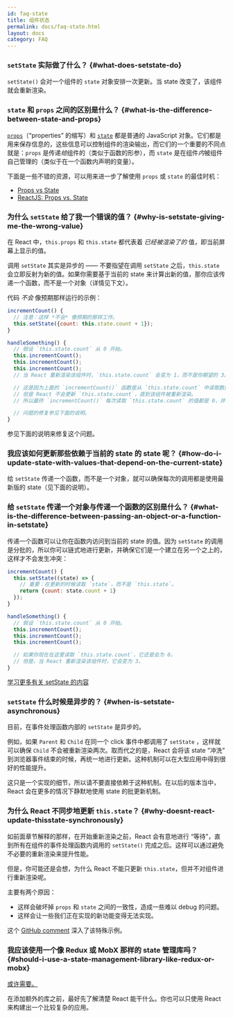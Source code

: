 ```yaml
---
id: faq-state
title: 组件状态
permalink: docs/faq-state.html
layout: docs
category: FAQ
---
```


### `setState` 实际做了什么？ {#what-does-setstate-do}

`setState()` 会对一个组件的 `state` 对象安排一次更新。当 state 改变了，该组件就会重新渲染。

### `state` 和 `props` 之间的区别是什么？  {#what-is-the-difference-between-state-and-props}

[`props`](/docs/components-and-props.html)（“properties” 的缩写）和 [`state`](/docs/state-and-lifecycle.html) 都是普通的 JavaScript 对象。它们都是用来保存信息的，这些信息可以控制组件的渲染输出，而它们的一个重要的不同点就是：`props` 是传递*给*组件的（类似于函数的形参），而 `state` 是在组件*内*被组件自己管理的（类似于在一个函数内声明的变量）。

下面是一些不错的资源，可以用来进一步了解使用 `props` 或 `state` 的最佳时机：
* [Props vs State](https://github.com/uberVU/react-guide/blob/master/props-vs-state.md)
* [ReactJS: Props vs. State](https://lucybain.com/blog/2016/react-state-vs-pros/)

### 为什么 `setState` 给了我一个错误的值？ {#why-is-setstate-giving-me-the-wrong-value}

在 React 中，`this.props` 和 `this.state` 都代表着 *已经被渲染了的* 值，即当前屏幕上显示的值。

调用 `setState` 其实是异步的 —— 不要指望在调用 `setState` 之后，`this.state` 会立即反射为新的值。如果你需要基于当前的 state 来计算出新的值，那你应该传递一个函数，而不是一个对象（详情见下文）。

代码 *不会* 像预期那样运行的示例：

```jsx
incrementCount() {
  // 注意：这样 *不会* 像预期的那样工作。
  this.setState({count: this.state.count + 1});
}

handleSomething() {
  // 假设 `this.state.count` 从 0 开始。
  this.incrementCount();
  this.incrementCount();
  this.incrementCount();
  // 当 React 重新渲染该组件时，`this.state.count` 会变为 1，而不是你期望的 3。

  // 这是因为上面的 `incrementCount()` 函数是从 `this.state.count` 中读取数据的，
  // 但是 React 不会更新 `this.state.count`，直到该组件被重新渲染。
  // 所以最终 `incrementCount()` 每次读取 `this.state.count` 的值都是 0，并将它设为 1。

  // 问题的修复参见下面的说明。
}
```

参见下面的说明来修复这个问题。

### 我应该如何更新那些依赖于当前的 state 的 state 呢？ {#how-do-i-update-state-with-values-that-depend-on-the-current-state}

给 `setState` 传递一个函数，而不是一个对象，就可以确保每次的调用都是使用最新版的 state（见下面的说明）。

### 给 `setState` 传递一个对象与传递一个函数的区别是什么？ {#what-is-the-difference-between-passing-an-object-or-a-function-in-setstate}

传递一个函数可以让你在函数内访问到当前的 state 的值。因为 `setState` 的调用是分批的，所以你可以链式地进行更新，并确保它们是一个建立在另一个之上的，这样才不会发生冲突：

```jsx
incrementCount() {
  this.setState((state) => {
    // 重要：在更新的时候读取 `state`，而不是 `this.state`。
    return {count: state.count + 1}
  });
}

handleSomething() {
  // 假设 `this.state.count` 从 0 开始。
  this.incrementCount();
  this.incrementCount();
  this.incrementCount();

  // 如果你现在在这里读取 `this.state.count`，它还是会为 0。
  // 但是，当 React 重新渲染该组件时，它会变为 3。
}
```

[学习更多有关 setState 的内容](/docs/react-component.html#setstate)

### `setState` 什么时候是异步的？ {#when-is-setstate-asynchronous}

目前，在事件处理函数内部的 `setState` 是异步的。

例如，如果 `Parent` 和 `Child` 在同一个 click 事件中都调用了 `setState` ，这样就可以确保 `Child` 不会被重新渲染两次。取而代之的是，React 会将该 state “冲洗” 到浏览器事件结束的时候，再统一地进行更新。这种机制可以在大型应用中得到很好的性能提升。

这只是一个实现的细节，所以请不要直接依赖于这种机制。在以后的版本当中，React 会在更多的情况下静默地使用 state 的批更新机制。

### 为什么 React 不同步地更新 `this.state`？ {#why-doesnt-react-update-thisstate-synchronously}

如前面章节解释的那样，在开始重新渲染之前，React 会有意地进行 “等待”，直到所有在组件的事件处理函数内调用的 `setState()` 完成之后。这样可以通过避免不必要的重新渲染来提升性能。

但是，你可能还是会想，为什么 React 不能只更新 `this.state`，但并不对组件进行重新渲染呢。

主要有两个原因：

* 这样会破坏掉 `props` 和 `state` 之间的一致性，造成一些难以 debug 的问题。
* 这样会让一些我们正在实现的新功能变得无法实现。

这个 [GitHub comment](https://github.com/facebook/react/issues/11527#issuecomment-360199710) 深入了该特殊示例。

### 我应该使用一个像 Redux 或 MobX 那样的 state 管理库吗？ {#should-i-use-a-state-management-library-like-redux-or-mobx}

[或许需要。](https://redux.js.org/faq/general#when-should-i-use-redux)

在添加额外的库之前，最好先了解清楚 React 能干什么。你也可以只使用 React 来构建出一个比较复杂的应用。
